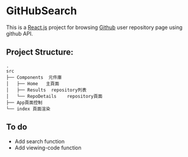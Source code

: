 GitHubSearch
===
This is a [React.js](https://reactjs.org/) project for browsing [Github](https://github.com/) user repository page using github API.
## Project Structure:
```
.
src
├── Components  元件庫
│   ├── Home   主頁面
│   ├── Results  repository列表
│   └── RepoDetails    repository頁面
├── App頁面控制
└── index 頁面渲染

```
## To do 
- Add search function
- Add viewing-code function